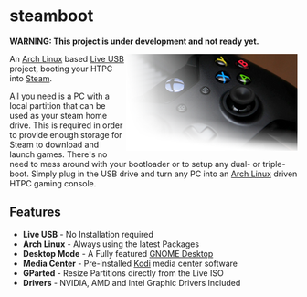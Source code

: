 # steamboot

**WARNING: This project is under development and not ready yet.**

<img src="res/controller.png" float="right" align="right">

An [Arch Linux](https://archlinux.org/) based [Live USB](https://en.wikipedia.org/wiki/Live_USB) project, booting your HTPC into [Steam](https://store.steampowered.com/).

All you need is a PC with a local partition that can be used as your steam home drive. This is required in order to provide enough storage for Steam to download and launch games. There's no need to mess around with your bootloader or to setup any dual- or triple-boot. Simply plug in the USB drive and turn any PC into an [Arch Linux](https://archlinux.org) driven HTPC gaming console.

## Features

* **Live USB** - No Installation required
* **Arch Linux** - Always using the latest Packages
* **Desktop Mode** - A Fully featured [GNOME Desktop](https://gnome.org)
* **Media Center** - Pre-installed [Kodi](https://kodi.tv/) media center software
* **GParted** - Resize Partitions directly from the Live ISO
* **Drivers** - NVIDIA, AMD and Intel Graphic Drivers Included
